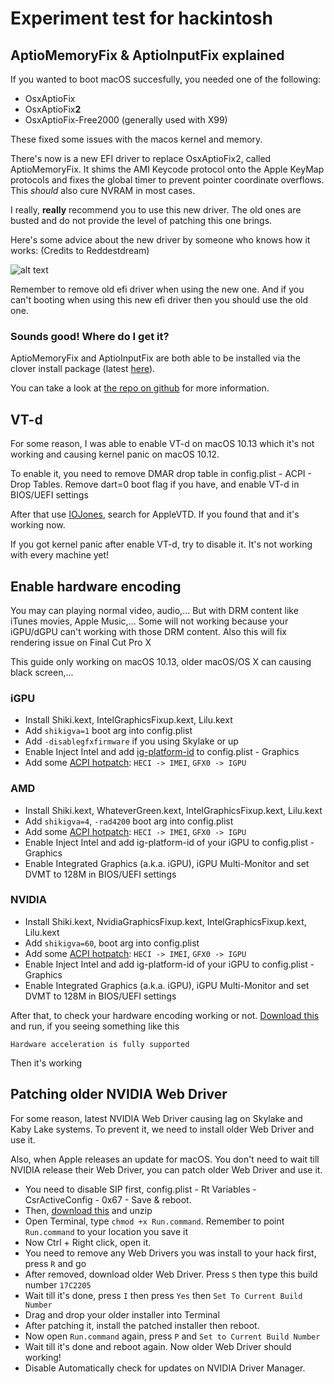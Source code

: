 # Experiment test for hackintosh

## AptioMemoryFix & AptioInputFix explained

If you wanted to boot macOS succesfully, you needed one of the following:

- OsxAptioFix
- OsxAptioFix**2**
- OsxAptioFix-Free2000 (generally used with X99)

These fixed some issues with the macos kernel and memory.

There's now is a new EFI driver to replace OsxAptioFix2, called AptioMemoryFix. It shims the AMI Keycode protocol onto the Apple KeyMap protocols and fixes the global timer to prevent pointer coordinate overflows. This *should* also cure NVRAM in most cases.

I really, **really** recommend you to use this new driver. The old ones are busted and do not provide the level of patching this one brings.

Here's some advice about the new driver by someone who knows how it works: (Credits to Reddestdream)

![alt text](Pictures/The%20new%20hotness.png)

Remember to remove old efi driver when using the new one. And if you can't booting when using this new efi driver then you should use the old one.

### Sounds good! Where do I get it?

AptioMemoryFix and AptioInputFix are both able to be installed via the clover install package (latest [here](https://github.com/Dids/clover-builder/releases/latest)).

You can take a look at [the repo on github](https://github.com/vit9696/AptioFixPkg) for more information.

## VT-d

For some reason, I was able to enable VT-d on macOS 10.13 which it's not working and causing kernel panic on macOS 10.12.

To enable it, you need to remove DMAR drop table in config.plist - ACPI - Drop Tables. Remove dart=0 boot flag if you have, and enable VT-d in BIOS/UEFI settings

After that use [IOJones](https://sourceforge.net/projects/iojones/), search for AppleVTD. If you found that and it's working now.

If you got kernel panic after enable VT-d, try to disable it. It's not working with every machine yet!

## Enable hardware encoding

You may can playing normal video, audio,... But with DRM content like iTunes movies, Apple Music,... Some will not working because your iGPU/dGPU can't working with those DRM content. Also this will fix rendering issue on Final Cut Pro X

This guide only working on macOS 10.13, older macOS/OS X can causing black screen,...

### iGPU

- Install Shiki.kext, IntelGraphicsFixup.kext, Lilu.kext
- Add `shikigva=1` boot arg into config.plist
- Add `-disablegfxfirmware` if you using Skylake or up
- Enable Inject Intel and add [ig-platform-id](ig-platform-id.md) to config.plist - Graphics
- Add some [ACPI hotpatch](https://github.com/piiiggg/Ramblings-of-a-hackintosher-High-Sierra/blob/master/Tips.md#how-to-know-if-you-need-to-hot-patch-dsdt): `HECI -> IMEI`, `GFX0 -> IGPU` 

### AMD

- Install Shiki.kext, WhateverGreen.kext, IntelGraphicsFixup.kext, Lilu.kext
- Add `shikigva=4`, `-rad4200` boot arg into config.plist
- Add some [ACPI hotpatch](https://github.com/piiiggg/Ramblings-of-a-hackintosher-High-Sierra/blob/master/Tips.md#how-to-know-if-you-need-to-hot-patch-dsdt): `HECI -> IMEI`, `GFX0 -> IGPU`
- Enable Inject Intel and add ig-platform-id of your iGPU to config.plist - Graphics
- Enable Integrated Graphics (a.k.a. iGPU), iGPU Multi-Monitor and set DVMT to 128M in BIOS/UEFI settings

### NVIDIA

- Install Shiki.kext, NvidiaGraphicsFixup.kext, IntelGraphicsFixup.kext, Lilu.kext
- Add `shikigva=60`, boot arg into config.plist
- Add some [ACPI hotpatch](https://github.com/piiiggg/Ramblings-of-a-hackintosher-High-Sierra/blob/master/Tips.md#how-to-know-if-you-need-to-hot-patch-dsdt): `HECI -> IMEI`, `GFX0 -> IGPU`
- Enable Inject Intel and add ig-platform-id of your iGPU to config.plist - Graphics
- Enable Integrated Graphics (a.k.a. iGPU), iGPU Multi-Monitor and set DVMT to 128M in BIOS/UEFI settings

After that, to check your hardware encoding working or not. [Download this](Stuff/VDADecoderChecker.zip) and run, if you seeing something like this

`Hardware acceleration is fully supported`

Then it's working

## Patching older NVIDIA Web Driver

For some reason, latest NVIDIA Web Driver causing lag on Skylake and Kaby Lake systems. To prevent it, we need to install older Web Driver and use it.

Also, when Apple releases an update for macOS. You don't need to wait till NVIDIA release their Web Driver, you can patch older Web Driver and use it.

- You need to disable SIP first, config.plist - Rt Variables - CsrActiveConfig - 0x67 - Save & reboot.
- Then, [download this](https://github.com/corpnewt/Web-Driver-Toolkit/archive/master.zip) and unzip 
- Open Terminal, type `chmod +x Run.command`. Remember to point `Run.command` to your location you save it
- Now Ctrl + Right click, open it.
- You need to remove any Web Drivers you was install to your hack first, press `R` and go
- After removed, download older Web Driver. Press `S` then type this build number `17C2205` 
- Wait till it's done, press `I` then press `Yes` then `Set To Current Build Number`
- Drag and drop your older installer into Terminal
- After patching it, install the patched installer then reboot. 
- Now open `Run.command` again, press `P` and `Set to Current Build Number`
- Wait till it's done and reboot again. Now older Web Driver should working!
- Disable Automatically check for updates on NVIDIA Driver Manager.



